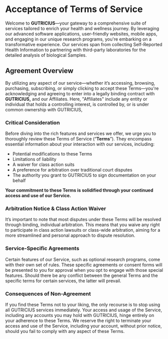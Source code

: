 # **Acceptance of Terms of Service**

Welcome to **GUTRICIUS**—your gateway to a comprehensive suite of services tailored to enrich your health and wellness journey. By leveraging our advanced software applications, user-friendly websites, mobile apps, and engaging in our unique research programs, you're embarking on a transformative experience. Our services span from collecting Self-Reported Health Information to partnering with third-party laboratories for the detailed analysis of biological Samples.

## **Agreement Overview**

By utilizing any aspect of our service—whether it’s accessing, browsing, purchasing, subscribing, or simply clicking to accept these Terms—you're acknowledging and agreeing to enter into a legally binding contract with **GUTRICIUS,** and our Affiliates. Here, "Affiliates" include any entity or individual that holds a controlling interest, is controlled by, or is under common ownership with GUTRICIUS,

### **Critical Consideration**

Before diving into the rich features and services we offer, we urge you to thoroughly review these Terms of Service (“**Terms**”). They encompass essential information about your interaction with our services, including:

- Potential modifications to these Terms
- Limitations of liability
- A waiver for class action suits
- A preference for arbitration over traditional court disputes
- The authority you grant to GUTRICIUS to sign documentation on your behalf

**Your commitment to these Terms is solidified through your continued access and use of our Service.**

### **Arbitration Notice & Class Action Waiver**

It’s important to note that most disputes under these Terms will be resolved through binding, individual arbitration. This means that you waive any right to participate in class action lawsuits or class-wide arbitration, aiming for a more streamlined and personal approach to dispute resolution.

### **Service-Specific Agreements**

Certain features of our Service, such as optional research programs, come with their own set of rules. These specific agreements or consent forms will be presented to you for approval when you opt to engage with those special features. Should there be any conflict between the general Terms and the specific terms for certain services, the latter will prevail.

### **Consequences of Non-Agreement**

If you find these Terms not to your liking, the only recourse is to stop using all GUTRICIUS services immediately. Your access and usage of the Service, including any accounts you may hold with GUTRICIUS, hinge entirely on your adherence to these Terms. We reserve the right to terminate your access and use of the Service, including your account, without prior notice, should you fail to comply with any aspect of these Terms.
